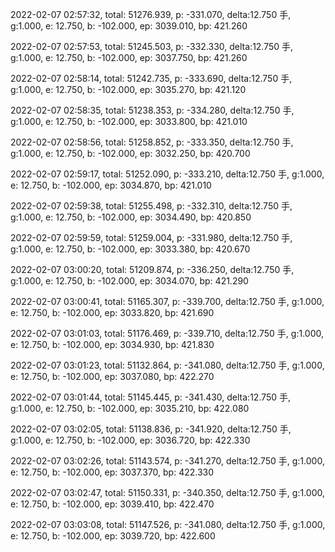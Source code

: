2022-02-07 02:57:32, total: 51276.939, p: -331.070, delta:12.750 手, g:1.000, e: 12.750, b: -102.000, ep: 3039.010, bp: 421.260

2022-02-07 02:57:53, total: 51245.503, p: -332.330, delta:12.750 手, g:1.000, e: 12.750, b: -102.000, ep: 3037.750, bp: 421.260

2022-02-07 02:58:14, total: 51242.735, p: -333.690, delta:12.750 手, g:1.000, e: 12.750, b: -102.000, ep: 3035.270, bp: 421.120

2022-02-07 02:58:35, total: 51238.353, p: -334.280, delta:12.750 手, g:1.000, e: 12.750, b: -102.000, ep: 3033.800, bp: 421.010

2022-02-07 02:58:56, total: 51258.852, p: -333.350, delta:12.750 手, g:1.000, e: 12.750, b: -102.000, ep: 3032.250, bp: 420.700

2022-02-07 02:59:17, total: 51252.090, p: -333.210, delta:12.750 手, g:1.000, e: 12.750, b: -102.000, ep: 3034.870, bp: 421.010

2022-02-07 02:59:38, total: 51255.498, p: -332.310, delta:12.750 手, g:1.000, e: 12.750, b: -102.000, ep: 3034.490, bp: 420.850

2022-02-07 02:59:59, total: 51259.004, p: -331.980, delta:12.750 手, g:1.000, e: 12.750, b: -102.000, ep: 3033.380, bp: 420.670

2022-02-07 03:00:20, total: 51209.874, p: -336.250, delta:12.750 手, g:1.000, e: 12.750, b: -102.000, ep: 3034.070, bp: 421.290

2022-02-07 03:00:41, total: 51165.307, p: -339.700, delta:12.750 手, g:1.000, e: 12.750, b: -102.000, ep: 3033.820, bp: 421.690

2022-02-07 03:01:03, total: 51176.469, p: -339.710, delta:12.750 手, g:1.000, e: 12.750, b: -102.000, ep: 3034.930, bp: 421.830

2022-02-07 03:01:23, total: 51132.864, p: -341.080, delta:12.750 手, g:1.000, e: 12.750, b: -102.000, ep: 3037.080, bp: 422.270

2022-02-07 03:01:44, total: 51145.445, p: -341.430, delta:12.750 手, g:1.000, e: 12.750, b: -102.000, ep: 3035.210, bp: 422.080

2022-02-07 03:02:05, total: 51138.836, p: -341.920, delta:12.750 手, g:1.000, e: 12.750, b: -102.000, ep: 3036.720, bp: 422.330

2022-02-07 03:02:26, total: 51143.574, p: -341.270, delta:12.750 手, g:1.000, e: 12.750, b: -102.000, ep: 3037.370, bp: 422.330

2022-02-07 03:02:47, total: 51150.331, p: -340.350, delta:12.750 手, g:1.000, e: 12.750, b: -102.000, ep: 3039.410, bp: 422.470

2022-02-07 03:03:08, total: 51147.526, p: -341.080, delta:12.750 手, g:1.000, e: 12.750, b: -102.000, ep: 3039.720, bp: 422.600